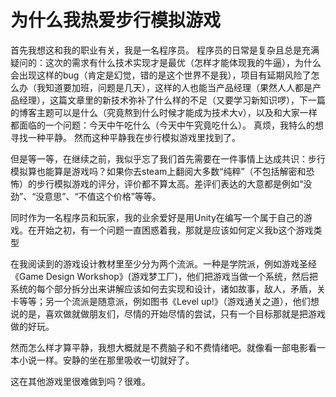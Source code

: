 # 为什么我热爱步行模拟游戏

首先我想这和我的职业有关，我是一名程序员。
程序员的日常是复杂且总是充满疑问的：这次的需求有什么技术实现才是最优（怎样才能体现我的牛逼），为什么会出现这样的bug（肯定是幻觉，错的是这个世界不是我），项目有延期风险了怎么办（我知道要加班，问题是几天），这样的人也能当产品经理（果然人人都是产品经理），这篇文章里的新技术弥补了什么样的不足（又要学习新知识啰），下一篇的博客主题可以是什么（究竟熬到什么时候才能成为技术大v），以及和大家一样都面临的一个问题：今天中午吃什么（今天中午究竟吃什么）。
真烦，我特么的想寻找一种平静。
然而这种平静我在步行模拟游戏里找到了。

但是等一等，在继续之前，我似乎忘了我们首先需要在一件事情上达成共识：步行模拟算也能算是游戏吗？如果你去steam上翻阅大多数“纯粹”（不包括解密和恐怖）的步行模拟游戏的评分，评价都不算太高。差评们表达的大意都是例如“没劲”、“没意思”、“不值这个价格”等等。

同时作为一名程序员和玩家，我的业余爱好是用Unity在编写一个属于自己的游戏。在开始之初，有一个问题一直困惑着我，那就是应该如何定义我b这个游戏类型

在我阅读到的游戏设计教材里至少分为两个流派。一种是学院派，例如游戏圣经《Game Design Workshop》(游戏梦工厂)，他们把游戏当做一个系统，然后把系统的每个部分拆分出来讲解应该如何去实现和设计，诸如故事，敌人，矛盾，关卡等等；另一个流派是随意派，例如图书《Level up!》（游戏通关之道），他们想说的是，喜欢做就做朋友们，尽情的开始尽情的尝试，只有一个目标那就是把游戏做的好玩。

然而怎么样才算平静，我想大概就是不费脑子和不费情绪吧。就像看一部电影看一本小说一样。安静的坐在那里吸收一切就好了。

这在其他游戏里很难做到吗？很难。
